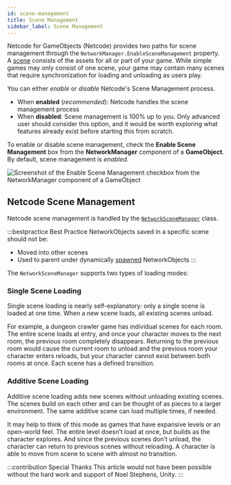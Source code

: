 ```yaml
---
id: scene-management
title: Scene Management
sidebar_label: Scene Management
---
```


Netcode for GameObjects (Netcode) provides two paths for scene management through the `NetworkManager.EnableSceneManagement` property. A [scene](https://docs.unity3d.com/2021.1/Documentation/Manual/CreatingScenes.html) consists of the assets for all or part of your game. While simple games may only consist of one scene, your game may contain many scenes that require synchronization for loading and unloading as users play.

You can either *enable* or *disable* Netcode's Scene Management process.
* When **enabled** (*recommended*): Netcode handles the scene management process
* When **disabled**: Scene management is 100% up to you. Only advanced user should consider this option, and it would be worth exploring what features already exist before starting this from scratch.

To enable or disable scene management, check the **Enable Scene Management** box from the **NetworkManager** component of a **GameObject**. By default, scene management is *enabled*.

![Screenshot of the Enable Scene Management checkbox from the NetworkManager component of a GameObject](/img/enable-scene-management.png)

## Netcode Scene Management

Netcode scene management is handled by the [`NetworkSceneManager`](../mlapi-api/MLAPI.SceneManagement.NetworkSceneManager.md) class.

:::bestpractice Best Practice
NetworkObjects saved in a specific scene should not be:
* Moved into other scenes
* Used to parent under dynamically [spawned](object-spawning.md) NetworkObjects
:::

The `NetworkSceneManager` supports two types of loading modes:

### Single Scene Loading
Single scene loading is nearly self-explanatory: only a single scene is loaded at one time. When a new scene loads, all existing scenes unload.

For example, a dungeon crawler game has individual scenes for each room. The entire scene loads at entry, and once your character moves to the next room, the previous room completely disappears. Returning to the previous room would cause the current room to unload and the previous room your character enters reloads, but your character cannot exist between both rooms at once. Each scene has a defined transition.

### Additive Scene Loading

Additive scene loading adds new scenes without unloading existing scenes. The scenes build on each other and can be thought of as pieces to a larger environment. The same additive scene can load multiple times, if needed.

It may help to think of this mode as games that have expansive levels or an open-world feel. The entire level doesn’t load at once, but builds as the character explores. And since the previous scenes don’t unload, the character can return to previous scenes without reloading. A character is able to move from scene to scene with almost no transition.

<!--- 
Explore the Netcode Scene Management Golden Paths for step-by-step examples of additive scene loading and management:
* [Module One](../tutorials/scenemanagement_gps/scenemanagement_gp_moduleone.md)
* [Module Two](../tutorials/scenemanagement_gps/scenemanagement_gp_moduletwo.md) 
--->

:::contribution Special Thanks
This article would not have been possible without the hard work and support of Noel Stephens, Unity.
:::